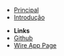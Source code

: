 
* [Principal](/)
* [Introdução](docs/intro.md "Sobre o app")
- **Links**
- [Github](https://github.com/Requisitos-2019-2-Wire/Wire)
- [Wire App Page](https://wire.com)
